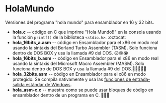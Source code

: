 # HolaMundo
 Versiones del programa "hola mundo" para ensamblador en 16 y 32 bits.

 * **hola.c** -- código en C que imprime "Hola Mundo!!" en la consola usando la función ```printf()``` de la biblioteca ```<stdio.h>```. :octocat:
 * **hola_16bits_a.asm** -- código en Ensamblador para el x86 en modo real usando la sintaxis del Borland Turbo Assembler (TASM). Solo funciona dentro de DOS BOX y usa la llamada \#9 del DOS. 😥😢😭
 * **hola_16bits_b.asm** -- código en Ensamblador para el x86 en modo real usando la sintaxis del Microsoft Macro Assembler (MASM). Solo funciona dentro de DOS BOX y usa la llamada \#9 del DOS.🥴😵😵‍💫🤯
 * **hola_32bits.asm** -- código en Ensamblador para el x86 en modo protegido. Se compila nativamente y usa las [funciones de entrada-salida estándar de Windows](https://learn.microsoft.com/en-us/windows/console/).
 * **hola_asm-c.c** -- muestra como se puede usar bloques de código en ensamblador dentro de un programa en C. 🧐:nerd_face:🥳

